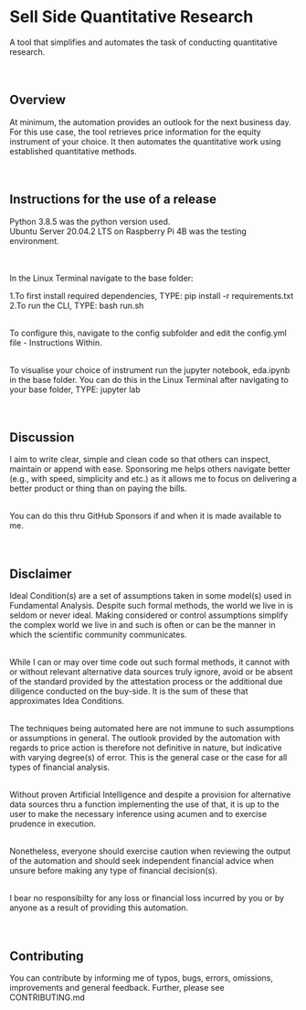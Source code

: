 # Sell Side Quantitative Research

A tool that simplifies and automates the task of conducting quantitative research.<br/><br/><br/>

## Overview

At minimum, the automation provides an outlook for the next business day. For this use case, the tool retrieves price information for the equity instrument of your choice. It then automates the quantitative work using established quantitative methods.<br/><br/><br/>

## Instructions for the use of a release
Python 3.8.5 was the python version used.<br/>
Ubuntu Server 20.04.2 LTS on Raspberry Pi 4B was the testing environment.  
<br/><br/>

In the Linux Terminal navigate to the base folder:<br/>

1.To first install required dependencies, TYPE: pip install -r requirements.txt<br/>
2.To run the CLI, TYPE: bash run.sh<br/><br/>

To configure this, navigate to the config subfolder and edit the config.yml file - Instructions Within.<br/><br/>

To visualise your choice of instrument run the jupyter notebook, eda.ipynb in the base folder. You can do this in the Linux Terminal after navigating to your base folder, TYPE: jupyter lab<br/><br/><br/>

## Discussion

I aim to write clear, simple and clean code so that others can inspect, maintain or append with ease. Sponsoring me helps others navigate better (e.g., with speed, simplicity and etc.) as it allows me to focus on delivering a better product or thing than on paying the bills.<br/><br/>

You can do this thru GitHub Sponsors if and when it is made available to me.<br/><br/><br/>

## Disclaimer

Ideal Condition(s) are a set of assumptions taken in some model(s) used in Fundamental Analysis. Despite such formal methods, the world we live in is seldom or never ideal. Making considered or control assumptions simplify the complex world we live in and such is often or can be the manner in which the scientific community communicates.<br/><br/> 

While I can or may over time code out such formal methods, it cannot with or without relevant alternative data sources truly ignore, avoid or be absent of the standard provided by the attestation process or the additional due diligence conducted on the buy-side. It is the sum of these that approximates Idea Conditions.<br/><br/>

The techniques being automated here are not immune to such assumptions or assumptions in general. The outlook provided by the automation with regards to price action is therefore not definitive in nature, but indicative with varying degree(s) of error. This is the general case or the case for all types of financial analysis.
<br/><br/>

Without proven Artificial Intelligence and despite a provision for alternative data sources thru a function implementing the use of that, it is up to the user to make the necessary inference using acumen and to exercise prudence in execution.<br/><br/>

Nonetheless, everyone should exercise caution when reviewing the output of the automation and should seek independent financial advice when unsure before making any type of financial decision(s).<br/><br/>

I bear no responsibilty for any loss or financial loss incurred by you or by anyone as a result of providing this automation.<br/><br/><br/>

## Contributing

You can contribute by informing me of typos, bugs, errors, omissions, improvements and general feedback. Further, please see CONTRIBUTING.md<br/><br/><br/>

